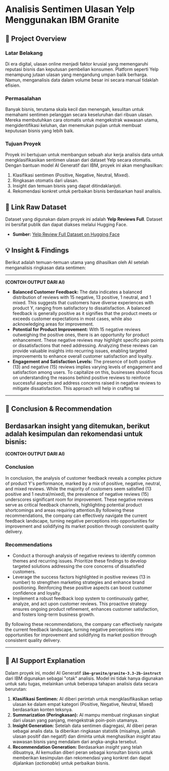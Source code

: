 # Analisis Sentimen Ulasan Yelp Menggunakan IBM Granite

## 📜 Project Overview

### Latar Belakang
Di era digital, ulasan online menjadi faktor krusial yang memengaruhi reputasi bisnis dan keputusan pembelian konsumen. Platform seperti Yelp menampung jutaan ulasan yang mengandung umpan balik berharga. Namun, menganalisis data dalam volume besar ini secara manual tidaklah efisien.

### Permasalahan
Banyak bisnis, terutama skala kecil dan menengah, kesulitan untuk memahami sentimen pelanggan secara keseluruhan dari ribuan ulasan. Mereka membutuhkan cara otomatis untuk mengekstrak wawasan utama, mengidentifikasi keluhan, dan menemukan pujian untuk membuat keputusan bisnis yang lebih baik.

### Tujuan Proyek
Proyek ini bertujuan untuk membangun sebuah alur kerja analisis data untuk mengklasifikasikan sentimen ulasan dari dataset Yelp secara otomatis. Dengan bantuan model AI Generatif dari IBM, proyek ini akan menghasilkan:
1.  Klasifikasi sentimen (Positive, Negative, Neutral, Mixed).
2.  Ringkasan otomatis dari ulasan.
3.  Insight dan temuan bisnis yang dapat ditindaklanjuti.
4.  Rekomendasi konkret untuk perbaikan bisnis berdasarkan hasil analisis.

## 💾 Link Raw Dataset

Dataset yang digunakan dalam proyek ini adalah **Yelp Reviews Full**. Dataset ini bersifat publik dan dapat diakses melalui Hugging Face.

* **Sumber:** [Yelp Review Full Dataset on Hugging Face](https://huggingface.co/datasets/Yelp/yelp_review_full)

## 💡 Insight & Findings
Berikut adalah temuan-temuan utama yang dihasilkan oleh AI setelah menganalisis ringkasan data sentimen:

---
**(CONTOH OUTPUT DARI AI)**

* **Balanced Customer Feedback:** The data indicates a balanced distribution of reviews with 15 negative, 13 positive, 1 neutral, and 1 mixed. This suggests that customers have diverse experiences with product Y, ranging from satisfactory to dissatisfaction. A balanced feedback is generally positive as it signifies that the product meets or exceeds customer expectations in most cases, while also acknowledging areas for improvement.
* **Potential for Product Improvement:** With 15 negative reviews outweighing the positive ones, there is an opportunity for product enhancement. These negative reviews may highlight specific pain points or dissatisfactions that need addressing. Analyzing these reviews can provide valuable insights into recurring issues, enabling targeted improvements to enhance overall customer satisfaction and loyalty.
* **Engagement and Satisfaction Levels:** The presence of both positive (13) and negative (15) reviews implies varying levels of engagement and satisfaction among users. To capitalize on this, businesses should focus on understanding the reasons behind positive reviews to reinforce successful aspects and address concerns raised in negative reviews to mitigate dissatisfaction. This approach will help in crafting tai

---

## 🚀 Conclusion & Recommendation
Berdasarkan insight yang ditemukan, berikut adalah kesimpulan dan rekomendasi untuk bisnis:
---
**(CONTOH OUTPUT DARI AI)**

### Conclusion
In conclusion, the analysis of customer feedback reveals a complex picture of product Y's performance, marked by a mix of positive, negative, neutral, and mixed reviews. While the majority of customers seem satisfied (13 positive and 1 neutral/mixed), the prevalence of negative reviews (15) underscores significant room for improvement. These negative reviews serve as critical feedback channels, highlighting potential product shortcomings and areas requiring attention.By following these recommendations, the company can effectively navigate the current feedback landscape, turning negative perceptions into opportunities for improvement and solidifying its market position through consistent quality delivery.

### Recommendations
* Conduct a thorough analysis of negative reviews to identify common themes and recurring issues. Prioritize these findings to develop targeted solutions addressing the core concerns of dissatisfied customers.
* Leverage the success factors highlighted in positive reviews (13 in number) to strengthen marketing strategies and enhance brand positioning. Reinforcing these positive aspects can boost customer confidence and loyalty.
* Implement a robust feedback loop system to continuously gather, analyze, and act upon customer reviews. This proactive strategy ensures ongoing product refinement, enhances customer satisfaction, and fosters long-term business growth.

By following these recommendations, the company can effectively navigate the current feedback landscape, turning negative perceptions into opportunities for improvement and solidifying its market position through consistent quality delivery.

---

## 🤖 AI Support Explanation

Dalam proyek ini, model AI Generatif **`ibm-granite/granite-3.3-2b-instruct`** dari IBM digunakan sebagai "otak" analisis. Model ini tidak hanya digunakan untuk satu tugas, melainkan untuk beberapa tahapan analisis data secara berurutan:

1.  **Klasifikasi Sentimen:** AI diberi perintah untuk mengklasifikasikan setiap ulasan ke dalam empat kategori (Positive, Negative, Neutral, Mixed) berdasarkan konten teksnya.
2.  **Summarization (Peringkasan):** AI mampu membuat ringkasan singkat dari ulasan yang panjang, mengekstrak poin-poin utamanya.
3.  **Insight Generation:** Setelah data sentimen diagregasi, AI diberi peran sebagai analis data. Ia diberikan ringkasan statistik (misalnya, jumlah ulasan positif dan negatif) dan diminta untuk menghasilkan *insight* atau wawasan bisnis yang mendalam dari angka-angka tersebut.
4.  **Recommendation Generation:** Berdasarkan *insight* yang telah dibuatnya, AI kemudian diberi peran sebagai konsultan bisnis untuk memberikan kesimpulan dan rekomendasi yang konkret dan dapat dijalankan (*actionable*) untuk perbaikan bisnis.
